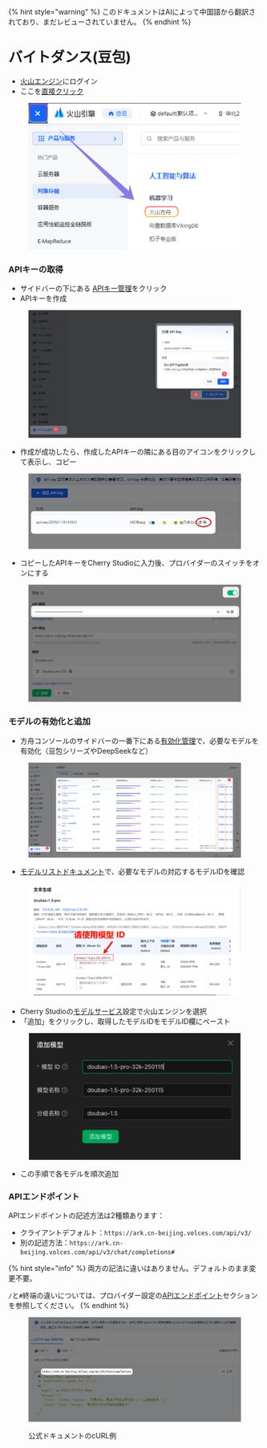 
{% hint style="warning" %}
このドキュメントはAIによって中国語から翻訳されており、まだレビューされていません。
{% endhint %}

# バイトダンス(豆包)

* [火山エンジン](https://console.volcengine.com/)にログイン
* ここを[直接クリック](https://console.volcengine.com/ark/region:ark+cn-beijing/openManagement?LLM=%7B%7D)

<figure><img src="../../.gitbook/assets/image (1) (1) (2).png" alt=""><figcaption></figcaption></figure>

### APIキーの取得

* サイドバーの下にある [APIキー管理](https://console.volcengine.com/ark/region:ark+cn-beijing/apiKey)をクリック
* APIキーを作成

<figure><img src="../../.gitbook/assets/image (6) (2).png" alt=""><figcaption></figcaption></figure>

* 作成が成功したら、作成したAPIキーの隣にある目のアイコンをクリックして表示し、コピー

<figure><img src="../../.gitbook/assets/image (7) (2).png" alt=""><figcaption></figcaption></figure>

* コピーしたAPIキーをCherry Studioに入力後、プロバイダーのスイッチをオンにする

<figure><img src="../../.gitbook/assets/image (8) (2).png" alt=""><figcaption></figcaption></figure>

### モデルの有効化と追加

* 方舟コンソールのサイドバーの一番下にある[有効化管理](https://console.volcengine.com/ark/region:ark+cn-beijing/openManagement?LLM=%7B%7D\&OpenTokenDrawer=false)で、必要なモデルを有効化（豆包シリーズやDeepSeekなど）

<figure><img src="../../.gitbook/assets/image (1) (1) (2) (1).png" alt=""><figcaption></figcaption></figure>

* [モデルリストドキュメント](https://www.volcengine.com/docs/82379/1330310#%E6%96%87%E6%9C%AC%E7%94%9F%E6%88%90)で、必要なモデルの対応するモデルIDを確認

<figure><img src="../../.gitbook/assets/火山引擎_模型ID.png" alt="火山エンジン モデルIDリストの例"><figcaption></figcaption></figure>

* Cherry Studioの[モデルサービス](../../cherrystudio/preview/settings/providers.md)設定で火山エンジンを選択
* 「追加」をクリックし、取得したモデルIDをモデルID欄にペースト

<figure><img src="../../.gitbook/assets/volc_ark_01.png" alt=""><figcaption></figcaption></figure>

* この手順で各モデルを順次追加

### APIエンドポイント

APIエンドポイントの記述方法は2種類あります：

* クライアントデフォルト：`https://ark.cn-beijing.volces.com/api/v3/`
* 別の記述方法：`https://ark.cn-beijing.volces.com/api/v3/chat/completions#`

{% hint style="info" %}
両方の記法に違いはありません。デフォルトのまま変更不要。

`/`と`#`終端の違いについては、プロバイダー設定の[APIエンドポイント](../../cherrystudio/preview/settings/providers.md#api-di-zhi)セクションを参照してください。
{% endhint %}

<figure><img src="../../.gitbook/assets/image (3) (2).png" alt=""><figcaption><p>公式ドキュメントのcURL例</p></figcaption></figure>